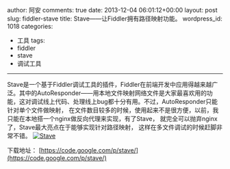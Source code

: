 author: 阿安
comments: true
date: 2013-12-04 06:01:12+00:00
layout: post
slug: fiddler-stave
title: Stave——让Fiddler拥有路径映射功能。
wordpress_id: 1018
categories:
- 工具
tags:
- fiddler
- stave
- 调试工具
---

Stave是一个基于Fiddler调试工具的插件，Fiddler在前端开发中应用得越来越广泛。其中的AutoResponder——用本地文件映射网络文件是大家最喜欢用的功能，这对调试线上代码、处理线上bug都十分有用。不过，AutoResponder只能针对单个文件做映射， 在文件数目较多的时候，使用起来不是很方便，以前，我只能在本地搭一个nginx做反向代理来实现，有了Stave， 就完全可以抛弃nginx了，Stave最大亮点在于能够实现针对路径映射， 这样在多文件调试的时候赶脚非常不错。
 [![Stave](/wp-content/uploads/2013/12/Stave.jpg)](/wp-content/uploads/2013/12/Stave.jpg)





下载地址： [https://code.google.com/p/stave/](https://code.google.com/p/stave/)



